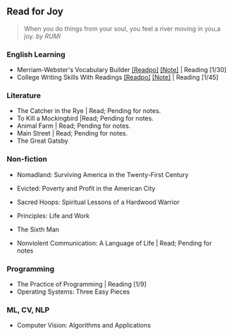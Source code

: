 ## Read for Joy

>  When you do things from your soul, you feel a river moving in you,a joy. *by RUMI*

### English Learning

- Merriam-Webster's Vocabulary Builder [[Readpo]](./readpos/mwvb) [[Note]](https://yuanpinz.github.io/readpository/readpos/mwvb/merriam-websters-vocabulary-builder-notes.html) | Reading [1/30]
- College Writing Skills With Readings [[Readpo]](./readpos/cwswr) [[Note]](./readpos/cwswr/college-writing-skills-with-readings-notes.md) | Reading [1/45] 

### Literature

- The Catcher in the Rye | Read; Pending for notes.
- To Kill a Mockingbird |Read; Pending for notes.
- Animal Farm | Read; Pending for notes.
- Main Street | Read; Pending for notes.
- The Great Gatsby

### Non-fiction

- Nomadland: Surviving America in the Twenty-First Century
- Evicted: Poverty and Profit in the American City
- Sacred Hoops: Spiritual Lessons of a Hardwood Warrior

- Principles: Life and Work
- The Sixth Man
- Nonviolent Communication: A Language of Life | Read; Pending for notes

### Programming

- The Practice of Programming | Reading [1/9]
- Operating Systems: Three Easy Pieces

### ML, CV, NLP

- Computer Vision: Algorithms and Applications
